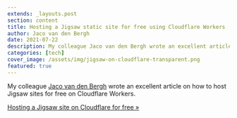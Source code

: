 ```yaml
---
extends: _layouts.post
section: content
title: Hosting a Jigsaw static site for free using Cloudflare Workers
author: Jaco van den Bergh
date: 2021-07-22
description: My colleague Jaco van den Bergh wrote an excellent article on how to host Jigsaw sites for free on Cloudflare Workers.
categories: [tech]
cover_image: /assets/img/jigsaw-on-cloudflare-transparent.png
featured: true
---
```


My colleague [Jaco van den Bergh](https://blogh.bergh.tech/about) wrote an excellent article on how to host Jigsaw sites for free on Cloudflare Workers.

[Hosting a Jigsaw site on Cloudflare for free &raquo;](https://blogh.bergh.tech/blog/hosting-jigsaw-on-cloudflare)